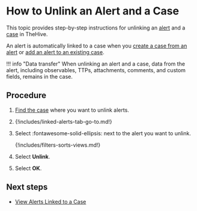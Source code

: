 # How to Unlink an Alert and a Case

This topic provides step-by-step instructions for unlinking an [alert](about-alerts.md) and a [case](../cases/about-cases.md) in TheHive.

An alert is automatically linked to a case when you [create a case from an alert](create-a-case-from-an-alert.md) or [add an alert to an existing case](add-an-alert-to-an-existing-case.md).

!!! info "Data transfer"
    When unlinking an alert and a case, data from the alert, including observables, TTPs, attachments, comments, and custom fields, remains in the case.

<h2>Procedure</h2>

1. [Find the case](../cases/search-for-cases/find-a-case.md) where you want to unlink alerts.

2. {!includes/linked-alerts-tab-go-to.md!}

3. Select :fontawesome-solid-ellipsis: next to the alert you want to unlink.

    {!includes/filters-sorts-views.md!}

4. Select **Unlink**.

5. Select **OK**.

<h2>Next steps</h2>

* [View Alerts Linked to a Case](../cases/view-alerts-linked-to-a-case.md)